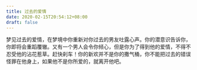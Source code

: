 ```yaml
---
title: 过去的爱情
date: 2020-02-15T20:54:12+08:00
draft: false
---
```


梦见过去的爱情，在梦境中你重新对你过去的男友吐露心声。你的潜意识告诉你，你即将会重蹈覆辙。又有一个男人会令你倾心，但是你为了得到他的爱情，不得不忍受他的沾花惹草。赶快刹车！你的新欢并不是你的撒气桶，你不能把过去的错误怪罪在他身上，如果他不是你所爱的，就离开他吧。